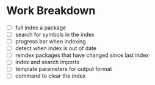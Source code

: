 Work Breakdown
==============

-	[ ] full index a package
-	[ ] search for symbols in the index
-	[ ] progress bar when indexing
-	[ ] detect when index is out of date
-	[ ] reindex packages that have changed since last index
-	[ ] index and search imports
-	[ ] template parameters for output format
-	[ ] command to clear the index
